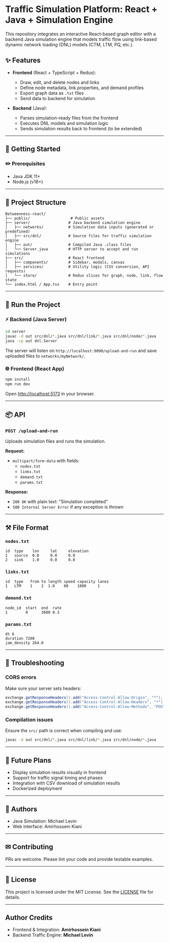 # Traffic Simulation Platform: React + Java + Simulation Engine

This repository integrates an interactive React-based graph editor with a backend Java simulation engine that models traffic flow using link-based dynamic network loading (DNL) models (CTM, LTM, PQ, etc.).

## ✨ Features
- **Frontend** (React + TypeScript + Redux):
  - Draw, edit, and delete nodes and links
  - Define node metadata, link properties, and demand profiles
  - Export graph data as `.txt` files
  - Send data to backend for simulation
  
- **Backend** (Java):
  - Parses simulation-ready files from the frontend
  - Executes DNL models and simulation logic
  - Sends simulation results back to frontend (to be extended)

---

## 🚀 Getting Started

### ✏️ Prerequisites
- Java JDK 11+
- Node.js (v16+)

---

## 📁 Project Structure

```
Betweenness-react/
├── public/                  # Public assets
├── server/                 # Java backend simulation engine
│   ├── networks/           # Simulation data inputs (generated or predefined)
│   ├── src/dnl/            # Source files for traffic simulation engine
│   ├── out/                # Compiled Java .class files
│   └── Server.java         # HTTP server to accept and run simulations
├── src/                    # React frontend
│   ├── components/         # Sidebar, modals, canvas
│   ├── services/           # Utility logic (CSV conversion, API requests)
│   └── store/              # Redux slices for graph, node, link, flow state
└── index.html / App.tsx    # Entry point
```

---

## 🚀 Run the Project

### ⚡ Backend (Java Server)

```bash
cd server
javac -d out src/dnl/*.java src/dnl/link/*.java src/dnl/node/*.java
java -cp out dnl.Server
```

The server will listen on `http://localhost:9090/upload-and-run` and save uploaded files to `networks/myNetwork/`.

### 🌐 Frontend (React App)

```bash
npm install
npm run dev
```

Open [http://localhost:5173](http://localhost:5173) in your browser.

---

## 📦 API

### `POST /upload-and-run`
Uploads simulation files and runs the simulation.

**Request:**
- `multipart/form-data` with fields:
  - `nodes.txt`
  - `links.txt`
  - `demand.txt`
  - `params.txt`

**Response:**
- `200 OK` with plain text: "Simulation completed"
- `500 Internal Server Error` if any exception is thrown

---

## ⚒️ File Format

### `nodes.txt`
```
id  type    lon     lat     elevation
1   source  0.0     0.0     0.0
2   sink    1.0     0.0     0.0
```

### `links.txt`
```
id  type   from to length speed capacity lanes
1   LTM    1    2  1.0    60    1800     1
```

### `demand.txt`
```
node_id  start  end  rate
1        0      3600 0.3
```

### `params.txt`
```
dt 6
duration 7200
jam_density 264.0
```

---

## 🤝 Troubleshooting

### CORS errors
Make sure your server sets headers:
```java
exchange.getResponseHeaders().add("Access-Control-Allow-Origin", "*");
exchange.getResponseHeaders().add("Access-Control-Allow-Headers", "*");
exchange.getResponseHeaders().add("Access-Control-Allow-Methods", "POST, OPTIONS");
```

### Compilation issues
Ensure the `src/` path is correct when compiling and use:
```bash
javac -d out src/dnl/*.java src/dnl/link/*.java src/dnl/node/*.java
```

---

## 🚀 Future Plans
- Display simulation results visually in frontend
- Support for traffic signal timing and phases
- Integration with CSV download of simulation results
- Dockerized deployment

---

## 🚀 Authors
- Java Simulation: Michael Levin
- Web Interface: Amirhossein Kiani

---

## ✉ Contributing
PRs are welcome. Please lint your code and provide testable examples.

---
## 📄 License
This project is licensed under the MIT License. See the [LICENSE](./LICENSE) file for details.

---

## Author Credits
- Frontend & Integration: **Amirhossein Kiani**
- Backend Traffic Engine: **Michael Levin**

